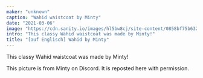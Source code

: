```yaml
---
maker: "unknown"
caption: "Wahid waistcoat by Minty"
date: "2021-03-06"
image: "https://cdn.sanity.io/images/hl5bw8cj/site-content/0858bf75b632746e1316ac7850d4fb2d04228956-770x567.jpg"
intro: "This classy Wahid waistcoat was made by Minty!"
title: "[auf Englisch] Wahid by Minty"
---
```



This classy Wahid waistcoat was made by Minty!

<Note>

This picture is from Minty on Discord. It is reposted here with permission.

</Note>

